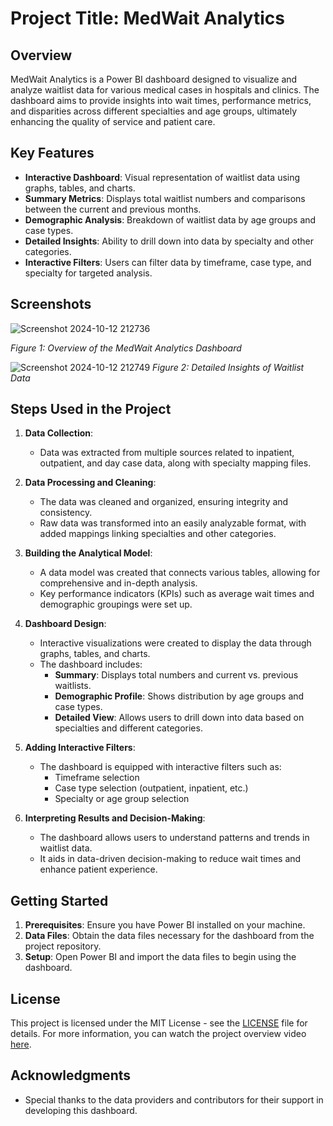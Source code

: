 # Project Title: MedWait Analytics

## Overview

MedWait Analytics is a Power BI dashboard designed to visualize and analyze waitlist data for various medical cases in hospitals and clinics. The dashboard aims to provide insights into wait times, performance metrics, and disparities across different specialties and age groups, ultimately enhancing the quality of service and patient care.

## Key Features

- **Interactive Dashboard**: Visual representation of waitlist data using graphs, tables, and charts.
- **Summary Metrics**: Displays total waitlist numbers and comparisons between the current and previous months.
- **Demographic Analysis**: Breakdown of waitlist data by age groups and case types.
- **Detailed Insights**: Ability to drill down into data by specialty and other categories.
- **Interactive Filters**: Users can filter data by timeframe, case type, and specialty for targeted analysis.

## Screenshots

![Screenshot 2024-10-12 212736](https://github.com/user-attachments/assets/f4241a5a-fdb9-498f-b01d-3fe7781ae7b7)

*Figure 1: Overview of the MedWait Analytics Dashboard*

![Screenshot 2024-10-12 212749](https://github.com/user-attachments/assets/2285b221-046e-4c55-9c3e-633a0efa03e1)
*Figure 2: Detailed Insights of Waitlist Data*

## Steps Used in the Project

1. **Data Collection**:
   - Data was extracted from multiple sources related to inpatient, outpatient, and day case data, along with specialty mapping files.

2. **Data Processing and Cleaning**:
   - The data was cleaned and organized, ensuring integrity and consistency. 
   - Raw data was transformed into an easily analyzable format, with added mappings linking specialties and other categories.

3. **Building the Analytical Model**:
   - A data model was created that connects various tables, allowing for comprehensive and in-depth analysis.
   - Key performance indicators (KPIs) such as average wait times and demographic groupings were set up.

4. **Dashboard Design**:
   - Interactive visualizations were created to display the data through graphs, tables, and charts.
   - The dashboard includes:
     - **Summary**: Displays total numbers and current vs. previous waitlists.
     - **Demographic Profile**: Shows distribution by age groups and case types.
     - **Detailed View**: Allows users to drill down into data based on specialties and different categories.

5. **Adding Interactive Filters**:
   - The dashboard is equipped with interactive filters such as:
     - Timeframe selection
     - Case type selection (outpatient, inpatient, etc.)
     - Specialty or age group selection

6. **Interpreting Results and Decision-Making**:
   - The dashboard allows users to understand patterns and trends in waitlist data.
   - It aids in data-driven decision-making to reduce wait times and enhance patient experience.

## Getting Started

1. **Prerequisites**: Ensure you have Power BI installed on your machine.
2. **Data Files**: Obtain the data files necessary for the dashboard from the project repository.
3. **Setup**: Open Power BI and import the data files to begin using the dashboard.

## License

This project is licensed under the MIT License - see the [LICENSE](LICENSE) file for details. For more information, you can watch the project overview video [here](https://youtu.be/G8ikAJele_s?si=a59mBYavCapVvvb3).

## Acknowledgments

- Special thanks to the data providers and contributors for their support in developing this dashboard.
